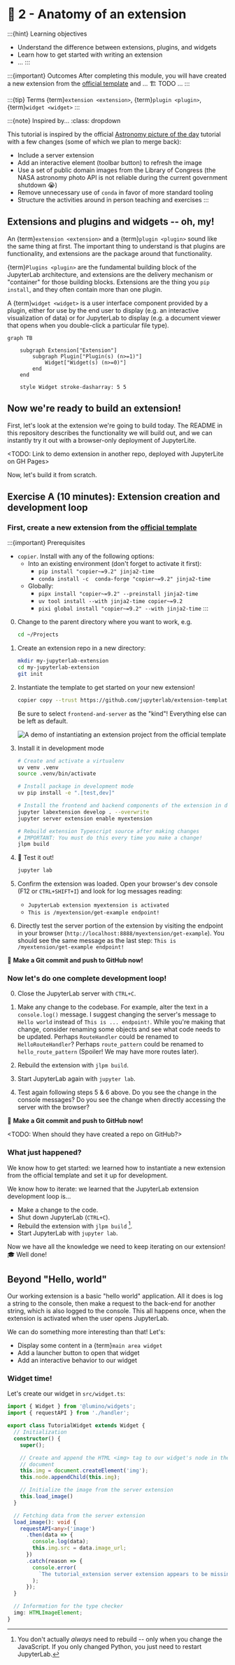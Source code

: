 # 🧬 2 - Anatomy of an extension

:::{hint} Learning objectives
* Understand the difference between extensions, plugins, and widgets
* Learn how to get started with writing an extension
* ...
:::

:::{important} Outcomes
After completing this module, you will have created a new extension from the
[official template](https://github.com/jupyterlab/extension-template) and ... 🏗️ TODO ...
:::

:::{tip} Terms
{term}`extension <extension>`, {term}`plugin <plugin>`, {term}`widget <widget>`
:::

:::{note} Inspired by...
:class: dropdown

This tutorial is inspired by the official
[Astronomy picture of the day](https://jupyterlab.readthedocs.io/en/1.2.x/developer/extension_tutorial.html#publish-your-extension-to-npmjs-org)
tutorial with a few changes (some of which we plan to merge back):

* Include a server extension
* Add an interactive element (toolbar button) to refresh the image
* Use a set of public domain images from the Library of Congress (the NASA astronomy
  photo API is not reliable during the current government shutdown 😭)
* Remove unnecessary use of `conda` in favor of more standard tooling
* Structure the activities around in person teaching and exercises
:::


## Extensions and plugins and widgets -- oh, my!

An {term}`extension <extension>` and a {term}`plugin <plugin>` sound like the same thing at first.
The important thing to understand is that plugins are functionality, and extensions are
the package around that functionality.

{term}`Plugins <plugin>` are the fundamental building block of the JupyterLab architecture, and
extensions are the delivery mechanism or "container" for those building blocks.
Extensions are the thing you `pip install`, and they often contain more than one plugin.

A {term}`widget <widget>` is a user interface component provided by a plugin, either for use by
the end user to display (e.g. an interactive visualization of data) or for JupyterLab to
display (e.g. a document viewer that opens when you double-click a particular file
type).

```{mermaid}
graph TB

    subgraph Extension["Extension"]
        subgraph Plugin["Plugin(s) (n>=1)"]
            Widget["Widget(s) (n>=0)"]
        end
    end

    style Widget stroke-dasharray: 5 5
```


## Now we're ready to build an extension!

First, let's look at the extension we're going to build today.
The README in this repository describes the functionality we will build out,
and we can instantly try it out with a browser-only deployment of JupyterLite.

<TODO: Link to demo extension in another repo, deployed with JupyterLite on GH Pages>

Now, let's build it from scratch.


## Exercise A (10 minutes): Extension creation and development loop

### First, create a new extension from the [official template](https://github.com/jupyterlab/extension-template)

:::{important} Prerequisites
* `copier`. Install with any of the following options:
    * Into an existing environment (don't forget to activate it first):
        * `pip install "copier~=9.2" jinja2-time`
        * `conda install -c  conda-forge "copier~=9.2" jinja2-time`
    * Globally:
        * `pipx install "copier~=9.2" --preinstall jinja2-time`
        * `uv tool install --with jinja2-time copier~=9.2`
        * `pixi global install "copier~=9.2" --with jinja2-time`
:::


0. Change to the parent directory where you want to work, e.g.

    ```bash
    cd ~/Projects
    ```

1. Create an extension repo in a new directory:

    ```bash
    mkdir my-jupyterlab-extension
    cd my-jupyterlab-extension
    git init
    ```

2. Instantiate the template to get started on your new extension!

    ```bash
    copier copy --trust https://github.com/jupyterlab/extension-template .
    ```

    Be sure to select `frontend-and-server` as the "kind"!
    Everything else can be left as default.

    ![A demo of instantiating an extension project from the official template](../assets/images/init-from-template.gif)

3. Install it in development mode

    ```bash
    # Create and activate a virtualenv
    uv venv .venv
    source .venv/bin/activate

    # Install package in development mode
    uv pip install -e ".[test,dev]"

    # Install the frontend and backend components of the extension in development mode:
    jupyter labextension develop . --overwrite
    jupyter server extension enable myextension

    # Rebuild extension Typescript source after making changes
    # IMPORTANT: You must do this every time you make a change!
    jlpm build
    ```

4. 🧪 Test it out!

    ```bash
    jupyter lab
    ```

5. Confirm the extension was loaded. Open your browser's dev console (F12 or
   `CTRL+SHIFT+I`) and look for log messages reading:

   * `JupyterLab extension myextension is activated`
   * `This is /myextension/get-example endpoint!`

6. Directly test the server portion of the extension by visiting the endpoint in your
   browser (`http://localhost:8888/myextension/get-example`).
   You should see the same message as the last step:
   `This is /myextension/get-example endpoint!`


💾 **Make a Git commit and push to GitHub now!**


### Now let's do one complete development loop!

0. Close the JupyterLab server with `CTRL+C`.

1. Make any change to the codebase.
   For example, alter the text in a `console.log()` message.
   I suggest changing the server's message to `Hello world` instead of `This is ...
   endpoint!`.
   While you're making that change, consider renaming some objects and see what code
   needs to be updated.
   Perhaps `RouteHandler` could be renamed to `HelloRouteHandler`?
   Perhaps `route_pattern` could be renamed to `hello_route_pattern` (Spoiler! We may
   have more routes later).

2. Rebuild the extension with `jlpm build`.

3. Start JupyterLab again with `jupyter lab`.

4. Test again following steps 5 & 6 above.
   Do you see the change in the console messages?
   Do you see the change when directly accessing the server with the browser?


💾 **Make a Git commit and push to GitHub now!**

<TODO: When should they have created a repo on GitHub?>


### What just happened?

We know how to get started: we learned how to instantiate a new extension from the
official template and set it up for development.

We know how to iterate: we learned that the JupyterLab extension development loop is...

* Make a change to the code.
* Shut down JupyterLab (`CTRL+C`).
* Rebuild the extension with `jlpm build` [^rebuild-not-always-required].
* Start JupyterLab with `jupyter lab`.

Now we have all the knowledge we need to keep iterating on our extension!
🎓 Well done!


## Beyond "Hello, world"

Our working extension is a basic "hello world" application.
All it does is log a string to the console, then make a request to the back-end
for another string, which is also logged to the console.
This all happens once, when the extension is activated when the user opens JupyterLab.

We can do something more interesting than that! Let's:

* Display some content in a {term}`main area widget`
* Add a launcher button to open that widget
* Add an interactive behavior to our widget


### Widget time!

Let's create our widget in `src/widget.ts`:

```typescript
import { Widget } from '@lumino/widgets';
import { requestAPI } from './handler';

export class TutorialWidget extends Widget {
  // Initialization
  constructor() {
    super();

    // Create and append the HTML <img> tag to our widget's node in the HTML
    // document
    this.img = document.createElement('img');
    this.node.appendChild(this.img);

    // Initialize the image from the server extension
    this.load_image()
  }

  // Fetching data from the server extension
  load_image(): void {
    requestAPI<any>('image')
      .then(data => {
        console.log(data);
        this.img.src = data.image_url;
      })
      .catch(reason => {
        console.error(
          `The tutorial_extension server extension appears to be missing.\n${reason}`
        );
      });
  }

  // Information for the type checker
  img: HTMLImageElement;
}
```

[^rebuild-not-always-required]: You don't actually _always_ need to rebuild -- only when
you change the JavaScript. If you only changed Python, you just need to restart
JupyterLab.
